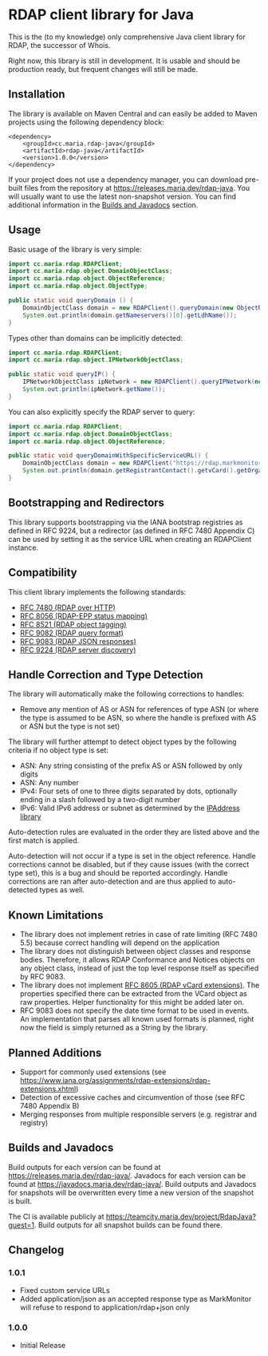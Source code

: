 # RDAP client library for Java

This is the (to my knowledge) only comprehensive Java client library for RDAP, the successor of Whois.

Right now, this library is still in development. It is usable and should be production ready, but frequent changes will still be made.

## Installation
The library is available on Maven Central and can easily be added to Maven projects using the following dependency block:
```
<dependency>
    <groupId>cc.maria.rdap-java</groupId>
    <artifactId>rdap-java</artifactId>
    <version>1.0.0</version>
</dependency>
```

If your project does not use a dependency manager, you can download pre-built files from the repository at https://releases.maria.dev/rdap-java. You will usually want to use the latest non-snapshot version. You can find additional information in the [Builds and Javadocs](#builds-and-javadocs) section.

## Usage
Basic usage of the library is very simple:

```java
import cc.maria.rdap.RDAPClient;
import cc.maria.rdap.object.DomainObjectClass;
import cc.maria.rdap.object.ObjectReference;
import cc.maria.rdap.object.ObjectType;

public static void queryDomain () {
    DomainObjectClass domain = new RDAPClient().queryDomain(new ObjectReference("maria.cc", ObjectType.DOMAIN));
    System.out.println(domain.getNameservers()[0].getLdhName());
}
```

Types other than domains can be implicitly detected:

```java
import cc.maria.rdap.RDAPClient;
import cc.maria.rdap.object.IPNetworkObjectClass;

public static void queryIP() {
    IPNetworkObjectClass ipNetwork = new RDAPClient().queryIPNetwork(new ObjectReference("2.56.11.1"));
    System.out.println(ipNetwork.getName());
}
```

You can also explicitly specify the RDAP server to query:

```java
import cc.maria.rdap.RDAPClient;
import cc.maria.rdap.object.DomainObjectClass;
import cc.maria.rdap.object.ObjectReference;

public static void queryDomainWithSpecificServiceURL() {
    DomainObjectClass domain = new RDAPClient("https://rdap.markmonitor.com/rdap/").queryDomain(new ObjectReference("google.com", ObjectType.DOMAIN));
    System.out.println(domain.getRegistrantContact().getvCard().getOrganization().getValues().get(0));
}
```

## Bootstrapping and Redirectors
This library supports bootstrapping via the IANA bootstrap registries as defined in RFC 9224, but a redirector (as defined in RFC 7480 Appendix C) can be used by setting it as the service URL when creating an RDAPClient instance.

## Compatibility
This client library implements the following standards:
- [RFC 7480 (RDAP over HTTP)](https://datatracker.ietf.org/doc/html/rfc7480)
- [RFC 8056 (RDAP-EPP status mapping)](https://datatracker.ietf.org/doc/html/rfc8056)
- [RFC 8521 (RDAP object tagging)](https://datatracker.ietf.org/doc/html/rfc8521)
- [RFC 9082 (RDAP query format)](https://datatracker.ietf.org/doc/html/rfc9082)
- [RFC 9083 (RDAP JSON responses)](https://datatracker.ietf.org/doc/html/rfc9083)
- [RFC 9224 (RDAP server discovery)](https://datatracker.ietf.org/doc/html/rfc9224)

## Handle Correction and Type Detection
The library will automatically make the following corrections to handles:
- Remove any mention of AS or ASN for references of type ASN (or where the type is assumed to be ASN, so where the handle is prefixed with AS or ASN but the type is not set)

The library will further attempt to detect object types by the following criteria if no object type is set:
- ASN: Any string consisting of the prefix AS or ASN followed by only digits
- ASN: Any number
- IPv4: Four sets of one to three digits separated by dots, optionally ending in a slash followed by a two-digit number
- IPv6: Valid IPv6 address or subnet as determined by the [IPAddress library](https://github.com/seancfoley/IPAddress)

Auto-detection rules are evaluated in the order they are listed above and the first match is applied.

Auto-detection will not occur if a type is set in the object reference. Handle corrections cannot be disabled, but if they cause issues (with the correct type set), this is a bug and should be reported accordingly. Handle corrections are ran after auto-detection and are thus applied to auto-detected types as well.

## Known Limitations
- The library does not implement retries in case of rate limiting (RFC 7480 5.5) because correct handling will depend on the application
- The library does not distinguish between object classes and response bodies. Therefore, it allows RDAP Conformance and Notices objects on any object class, instead of just the top level response itself as specified by RFC 9083.
- The library does not implement [RFC 8605 (RDAP vCard extensions)](https://datatracker.ietf.org/doc/html/rfc8605). The properties specified there can be extracted from the VCard object as raw properties. Helper functionality for this might be added later on.
- RFC 9083 does not specify the date time format to be used in events. An implementation that parses all known used formats is planned, right now the field is simply returned as a String by the library.

## Planned Additions
- Support for commonly used extensions (see https://www.iana.org/assignments/rdap-extensions/rdap-extensions.xhtml)
- Detection of excessive caches and circumvention of those (see RFC 7480 Appendix B)
- Merging responses from multiple responsible servers (e.g. registrar and registry)

## Builds and Javadocs
Build outputs for each version can be found at https://releases.maria.dev/rdap-java/. Javadocs for each version can be found at https://javadocs.maria.dev/rdap-java/. Build outputs and Javadocs for snapshots will be overwritten every time a new version of the snapshot is built.

The CI is available publicly at https://teamcity.maria.dev/project/RdapJava?guest=1. Build outputs for all snapshot builds can be found there.

## Changelog
### 1.0.1
- Fixed custom service URLs
- Added application/json as an accepted response type as MarkMonitor will refuse to respond to application/rdap+json only

### 1.0.0
- Initial Release